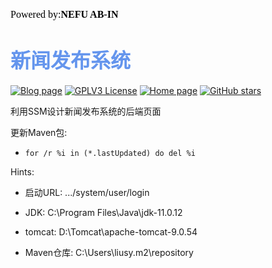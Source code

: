 <font color=#000000	size=3 face=楷体>Powered by:**NEFU AB-IN**</font>

# <font color=#6495ED size=6 >新闻发布系统</font>

[![Blog page](https://img.shields.io/badge/Blog-page-red.svg?style=flat)](https://www.ab-in.cn) [![GPLV3 License](https://img.shields.io/badge/Licence-GPLV3-green.svg?style=flat)](https://github.com/AB-IN-lsy/web-project/blob/master/LICENSE) [![Home page](https://img.shields.io/badge/home-page-yellow.svg?style=flat)]() <a href="https://github.com/AB-IN-lsy/web-project/stargazers"><img alt="GitHub stars" src="https://img.shields.io/github/stars/AB-IN-lsy/system-ssm-project "></a>

利用SSM设计新闻发布系统的后端页面



更新Maven包:

* `for /r %i in (*.lastUpdated) do del %i`



Hints: 

* 启动URL: .../system/user/login

* JDK: C:\Program Files\Java\jdk-11.0.12

* tomcat: D:\Tomcat\apache-tomcat-9.0.54

* Maven仓库: C:\Users\liusy\.m2\repository
